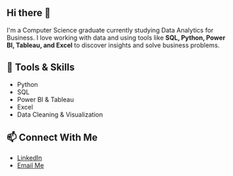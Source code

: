 ## Hi there 👋

<!--
**Deepka-Ralh/Deepka-Ralh** is a ✨ _special_ ✨ repository because its `README.md` (this file) appears on your GitHub profile.
-->

I'm a Computer Science graduate currently studying Data Analytics for Business. I love working with data and using tools like **SQL, Python, Power BI, Tableau, and Excel** to discover insights and solve business problems.

## 🔧 Tools & Skills
- Python
- SQL
- Power BI & Tableau
- Excel
- Data Cleaning & Visualization

## 📫 Connect With Me
- [LinkedIn](https://www.linkedin.com/in/deepka-ralh/)
- [Email Me](mailto:ralhdeepka@gmail.com)
